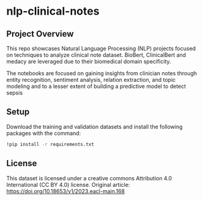 # nlp-clinical-notes

## Project Overview

This repo showcases Natural Language Processing (NLP) projects focused on  techniques to analyze clinical note dataset. BioBert, ClinicalBert and medacy are leveraged due to their biomedical domain specificity.

The notebooks are focused on gaining insights from clinician notes through entity recognition, sentiment analysis, relation extraction, and topic modeling and to a lesser extent of building a predictive model to detect sepsis

## Setup

Download the training and validation datasets and install the following packages with the command: 

```bash
!pip install -r requirements.txt
```

## License

This dataset is licensed under a creative commons Attribution 4.0 International (CC BY 4.0) license.  Original article: https://doi.org/10.18653/v1/2023.eacl-main.168
